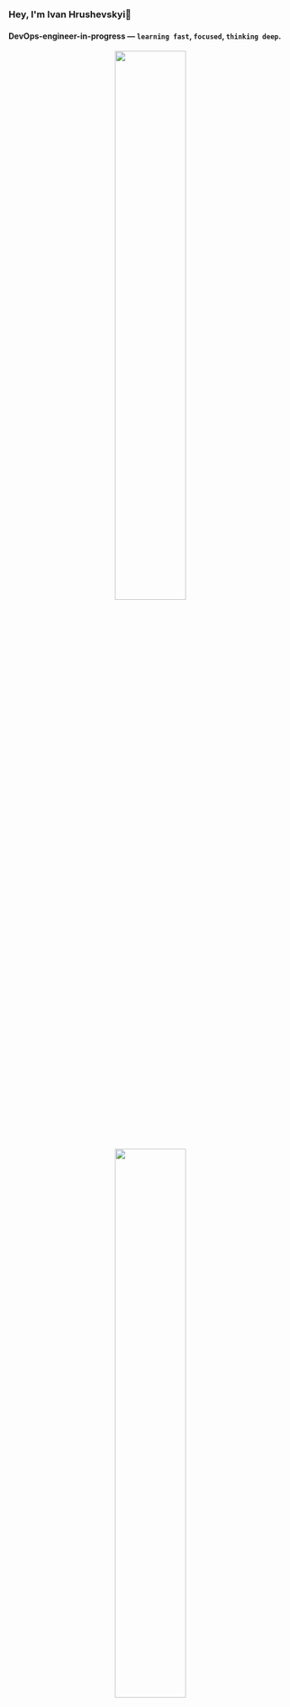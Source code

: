 ### Hey, I'm Ivan Hrushevskyi👋

#### DevOps-engineer-in-progress — `learning fast`, `focused`, `thinking deep`.

<p align="center">
  <img height="50%" width="auto" src="https://github-readme-stats.vercel.app/api?username=p-i-r-u-m&show_icons=true&count_private=true&theme=github_dark&hide_border=true&hide=issues,contribs&bg_color=00000000">
  <img height="50%" width="auto" src="https://github-readme-stats.vercel.app/api/top-langs/?username=p-i-r-u-m&layout=compact&hide_border=true&theme=github_dark&bg_color=00000000&langs_count=6&hide=jupyter%20notebook,tex,css,php">
</p>


---

### 🧠 About Me

I approach engineering with a **minimalist mindset** — always aiming for clarity, stability, and **long-term thinking**.  
I believe that great systems are built through **understanding**, not rushing — and that **simplicity is a strength**, not a shortcut.

- Currently, I'm exploring **DevOps** through hands-on projects, using tools like `Linux`, `nvim`, `GitHub Actions`, and building small, real systems from scratch. 

- **My mission** — grow into an engineer who builds infrastructure that `protects`, `scales`, and actually `matters` — `impacts` our world.

> In my free time, I enjoy **Minecraft** and **strategic games**, where I can apply my problem-solving skills and creativity, much like building with LEGO, but in the digital world.

---

### 🔍 Tech & Tools I’ve worked with

- `Linux` (Fedora, Debian, Arch), `Git`, `GitHub Actions` (basic), `Docker` (basic)

- `Google Test` (unit testing), `Bash scripting` (simple automation)

- `HTML`, `CSS`, `JavaScript` (basic), `Vue.js` (basic)

- `Neovim`, `Markdown`, `VS Code`

- `C++`, `Python`

- `Unity`, `C#`

> I also experiment with `UI/UX` design using `Figma`, work with the `Arduino IDE`, and have hands-on experience with `Arduino`, `ESP32`, and `basic soldering`.

> I'm also fairly comfortable with `physics` — not professionally, but enough to better understand how the world works.

---

### 💡 Creative side

Besides tech, I also ran a [**YouTube channel**](https://www.youtube.com/@pirum_)
 where I shared music video edits — blending visuals, emotion, and rhythm. I believe good engineering and design are both about **balance and intention**.

---

### 🏆 Highlights

- Participant of [**UpShift Ukraine**](https://upshiftukraine.org/) youth innovation program.
- 🥉 3rd place at the city-level [**Physics J.A.S.**](https://man.gov.ua/) competition.
- Finalist of ["Rozkvitay 2023"](https://www.klitschkofoundation.org/en/projects/rozkvitay/) — a youth innovation program that creates a safe space for dialogue, learning, and psychological support amid the challenges of war in Ukraine.
- Completed the theoretical part of the [**“Democracy Hub in Switzerland”**](https://www.klitschkofoundation.org/en/projects/democracy-hub-in-switzerland/) course — an educational initiative that explores democratic values and institutions, inspired by the Swiss model.
- Participant of [**TED-Ed Club S10**](https://youtu.be/0-Lc6IxVc-o?si=2PNkMkhbqBTQMKx9) — engaged in developing and presenting ideas through TED-style talks, fostering public speaking and critical thinking skills.

---

### 🌍 Languages

- `🇺🇦 Ukrainian` — native
- `🇬🇧 English` — B2 (confident written & spoken)

---

<details>
<summary>💼 <h3>Work I am proud of</h3></summary>

### [`uni-labs-automation`](https://github.com/p-i-r-u-m/uni-labs-automation) — Automating routine, engineering with purpose

> I treated regular university lab work like real-world infrastructure.  
> Instead of manually building reports like everyone else, I applied **DevOps thinking** — designing a system that builds, tests, and documents code **automatically**.

🔧 **What I built:**

- A ready-to-go C++ project environment using `CMake` + `Google Test`.
- Scripts to handle `build`, `test`, `run`, and `report` generation — everything one command away.
- Auto-generation of `UML class diagrams` from actual code using `clang-uml`.
- Integration with a `SQLite database` to pull current lab tasks and insert them into `.docx` reports.
- Report builder in Python — compiling everything into a structured, ready-to-submit lab report.

🧠 **Why I did it:**

I believe engineering is about **solving problems at the root** — and repetitive tasks should never be done twice.  
So I built a workflow once — and now I just plug in the code, and everything else follows.

> The system saves time, ensures consistency, and reflects how I approach any challenge:  
> **System-first. Automation. Clarity.**

</details>
